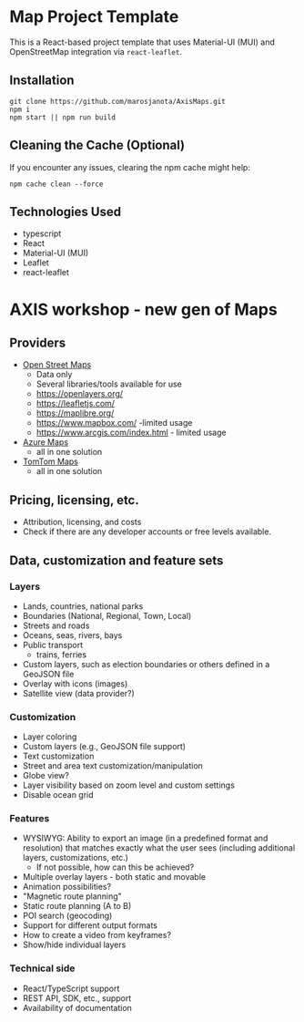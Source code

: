 # Map Project Template

This is a React-based project template that uses Material-UI (MUI) and OpenStreetMap integration via `react-leaflet`.

## Installation

```
git clone https://github.com/marosjanota/AxisMaps.git
npm i
npm start || npm run build
```

## Cleaning the Cache (Optional)
If you encounter any issues, clearing the npm cache might help:

```
npm cache clean --force
```

## Technologies Used
* typescript
* React
* Material-UI (MUI)
* Leaflet
* react-leaflet

# AXIS workshop - new gen of Maps

## Providers

- [Open Street Maps](https://www.openstreetmap.org/)
  - Data only
  - Several libraries/tools available for use
  - https://openlayers.org/
  - https://leafletjs.com/
  - https://maplibre.org/
  - https://www.mapbox.com/ -limited usage
  - https://www.arcgis.com/index.html - limited usage
- [Azure Maps](https://azure.microsoft.com/en-us/products/azure-maps)
  - all in one solution
- [TomTom Maps](https://www.tomtom.com/products/maps-sdk/)
  - all in one solution

## Pricing, licensing, etc.

- Attribution, licensing, and costs
- Check if there are any developer accounts or free levels available.

## Data, customization and feature sets

### Layers

- Lands, countries, national parks
- Boundaries (National, Regional, Town, Local)
- Streets and roads
- Oceans, seas, rivers, bays
- Public transport
  - trains, ferries
- Custom layers, such as election boundaries or others defined in a GeoJSON file
- Overlay with icons (images)
- Satellite view (data provider?)

### Customization

- Layer coloring
- Custom layers (e.g., GeoJSON file support)
- Text customization
- Street and area text customization/manipulation
- Globe view?
- Layer visibility based on zoom level and custom settings
- Disable ocean grid

### Features

- WYSIWYG: Ability to export an image (in a predefined format and resolution) that matches exactly what the user sees (including additional layers, customizations, etc.)
  - If not possible, how can this be achieved?
- Multiple overlay layers - both static and movable
- Animation possibilities?
- "Magnetic route planning"
- Static route planning (A to B)
- POI search (geocoding)
- Support for different output formats
- How to create a video from keyframes?
- Show/hide individual layers

### Technical side

- React/TypeScript support
- REST API, SDK, etc., support
- Availability of documentation